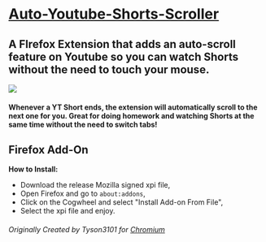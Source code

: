 # [Auto-Youtube-Shorts-Scroller](https://github.com/Nipsy90/Auto-Youtube-Shorts-Scroller)

## A FIrefox Extension that adds an auto-scroll feature on Youtube so you can watch Shorts without the need to touch your mouse.

<img src="./extension/img/autoYTScrollerIcon128.png"/>

#### Whenever a YT Short ends, the extension will automatically scroll to the next one for you. Great for doing homework and watching Shorts at the same time without the need to switch tabs!

## Firefox Add-On

**How to Install:**

- Download the release Mozilla signed xpi file,
- Open Firefox and go to `about:addons`,
- Click on the Cogwheel and select "Install Add-on From File",
- Select the xpi file and enjoy.

###### Originally Created by Tyson3101 for [Chromium](https://github.com/Tyson3101/Auto-Youtube-Shorts-Scroller)
